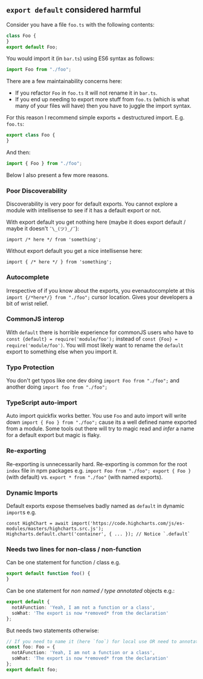## `export default` considered harmful

Consider you have a file `foo.ts` with the following contents:

```ts
class Foo {
}
export default Foo;
```

You would import it (in `bar.ts`) using ES6 syntax as follows:

```ts
import Foo from "./foo";
```

There are a few maintainability concerns here:
* If you refactor `Foo` in `foo.ts` it will not rename it in `bar.ts`.
* If you end up needing to export more stuff from `foo.ts` (which is what many of your files will have) then you have to juggle the import syntax.

For this reason I recommend simple exports + destructured import. E.g. `foo.ts`:

```ts
export class Foo {
}
```
And then:

```ts
import { Foo } from "./foo";
```

Below I also present a few more reasons.

### Poor Discoverability
Discoverability is very poor for default exports. You cannot explore a module with intellisense to see if it has a default export or not.

With export default you get nothing here (maybe it does export default / maybe it doesn't `¯\_(ツ)_/¯`):
```
import /* here */ from 'something';
```

Without export default you get a nice intellisense here: 

```
import { /* here */ } from 'something';
```

### Autocomplete 
Irrespective of if you know about the exports, you evenautocomplete at this `import {/*here*/} from "./foo";` cursor location. Gives your developers a bit of wrist relief.

### CommonJS interop
With `default` there is horrible experience for commonJS users who have to `const {default} = require('module/foo');` instead of `const {Foo} = require('module/foo')`. You will most likely want to rename the `default` export to something else when you import it.

### Typo Protection
You don't get typos like one dev doing `import Foo from "./foo";` and another doing `import foo from "./foo";`

### TypeScript auto-import
Auto import quickfix works better. You use `Foo` and auto import will write down `import { Foo } from "./foo";` cause its a well defined name exported from a module. Some tools out there will try to magic read and *infer* a name for a default export but magic is flaky.

### Re-exporting
Re-exporting is unnecessarily hard. Re-exporting is common for the root `index` file in npm packages e.g. `import Foo from "./foo"; export { Foo }` (with default) vs. `export * from "./foo"` (with named exports).

### Dynamic Imports
Default exports expose themselves badly named as `default` in dynamic `import`s e.g. 

```
const HighChart = await import('https://code.highcharts.com/js/es-modules/masters/highcharts.src.js');
Highcharts.default.chart('container', { ... }); // Notice `.default`
```

### Needs two lines for non-class / non-function

Can be one statement for function / class e.g. 

```ts
export default function foo() {
}
```

Can be one statement for *non named / type annotated* objects e.g.: 

```ts
export default {
  notAFunction: 'Yeah, I am not a function or a class',
  soWhat: 'The export is now *removed* from the declaration'
};
```

But needs two statements otherwise:
```ts
// If you need to name it (here `foo`) for local use OR need to annotate type (here `Foo`)
const foo: Foo = {
  notAFunction: 'Yeah, I am not a function or a class',
  soWhat: 'The export is now *removed* from the declaration'
};
export default foo;
```
